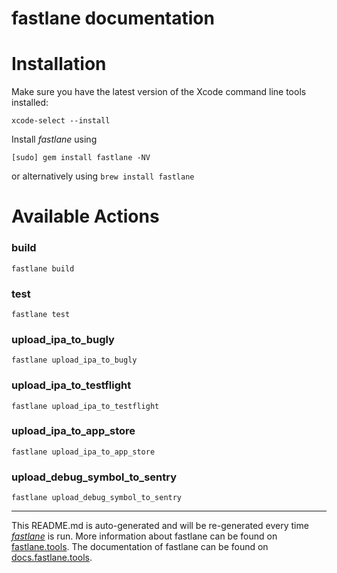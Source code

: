 fastlane documentation
================
# Installation

Make sure you have the latest version of the Xcode command line tools installed:

```
xcode-select --install
```

Install _fastlane_ using
```
[sudo] gem install fastlane -NV
```
or alternatively using `brew install fastlane`

# Available Actions
### build
```
fastlane build
```

### test
```
fastlane test
```

### upload_ipa_to_bugly
```
fastlane upload_ipa_to_bugly
```

### upload_ipa_to_testflight
```
fastlane upload_ipa_to_testflight
```

### upload_ipa_to_app_store
```
fastlane upload_ipa_to_app_store
```

### upload_debug_symbol_to_sentry
```
fastlane upload_debug_symbol_to_sentry
```


----

This README.md is auto-generated and will be re-generated every time [_fastlane_](https://fastlane.tools) is run.
More information about fastlane can be found on [fastlane.tools](https://fastlane.tools).
The documentation of fastlane can be found on [docs.fastlane.tools](https://docs.fastlane.tools).

